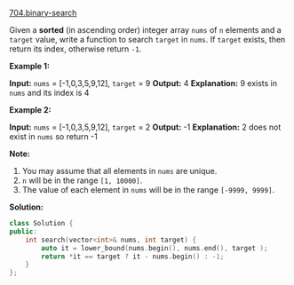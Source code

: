 [704.binary-search](https://leetcode.com/problems/binary-search/)  

Given a **sorted** (in ascending order) integer array `nums` of `n` elements and a `target` value, write a function to search `target` in `nums`. If `target` exists, then return its index, otherwise return `-1`.

  
**Example 1:**

**Input:** `nums` = \[-1,0,3,5,9,12\], `target` = 9
**Output:** 4
**Explanation:** 9 exists in `nums` and its index is 4

**Example 2:**

**Input:** `nums` = \[-1,0,3,5,9,12\], `target` = 2
**Output:** -1
**Explanation:** 2 does not exist in `nums` so return -1

**Note:**

1.  You may assume that all elements in `nums` are unique.
2.  `n` will be in the range `[1, 10000]`.
3.  The value of each element in `nums` will be in the range `[-9999, 9999]`.  



**Solution:**  

```cpp
class Solution {
public:
    int search(vector<int>& nums, int target) {
        auto it = lower_bound(nums.begin(), nums.end(), target );
        return *it == target ? it - nums.begin() : -1;
    }
};
```
      